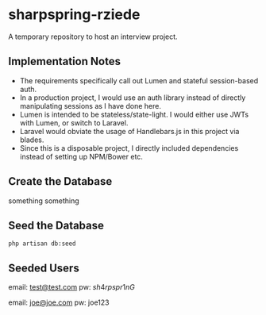 # sharpspring-rziede

A temporary repository to host an interview project.

## Implementation Notes
* The requirements specifically call out Lumen and stateful session-based auth.
* In a production project, I would use an auth library instead of directly manipulating sessions as I have done here.
* Lumen is intended to be stateless/state-light. I would either use JWTs with Lumen, or switch to Laravel.
* Laravel would obviate the usage of Handlebars.js in this project via blades.
* Since this is a disposable project, I directly included dependencies instead of setting up NPM/Bower etc. 

## Create the Database 
something something

## Seed the Database 
`php artisan db:seed`

## Seeded Users
email: test@test.com
pw: $sh4rpspr1nG$

email: joe@joe.com
pw: joe123
